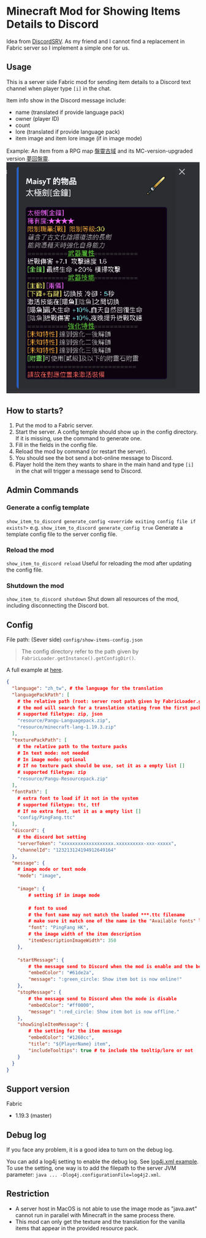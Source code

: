 # Minecraft Mod for Showing Items Details to Discord
Idea from [DiscordSRV](https://www.spigotmc.org/resources/discordsrv.18494/). As my friend and I cannot find a replacement in Fabric server so I implement a simple one for us.

## Usage 
This is a server side Fabric mod for sending item details to a Discord text channel when player type `[i]` in the chat.

Item info show in the Discord message include: 
- name (translated if provide language pack)
- owner (player ID)
- count
- lore (translated if provide language pack)
- item image and item lore image (if in image mode)

Example:
An item from a RPG map [盤靈古域](http://pan-gu-continent.blogspot.com/) and its MC-version-upgraded version [夢回盤靈](https://search.mcbbs.net/forum.php?mod=viewthread&tid=1116615&extra=page%3D1&page=1).
![](./README/item-message-example.png)

## How to starts?
1. Put the mod to a Fabric server.
2. Start the server. A config temple should show up in the config directory. If it is missing, use the command to generate one.
3. Fill in the fields in the config file.
4. Reload the mod by command (or restart the server).
5. You should see the bot send a bot-online message to Discord.
6. Player hold the item they wants to share in the main hand and type `[i]` in the chat will trigger a message send to Discord.

## Admin Commands
### Generate a config template
`show_item_to_discord generate_config <override exiting config file if exists?>`
e.g. `show_item_to_discord generate_config true`
Generate a template config file to the server config file.

### Reload the mod
`show_item_to_discord reload`
Useful for reloading the mod after updating the config file.

### Shutdown the mod
`show_item_to_discord shutdown`
Shut down all resources of the mod, including disconnecting the Discord bot.

## Config
File path: (Sever side) `config/show-items-config.json`
> The config directory refer to the path given by `FabricLoader.getInstance().getConfigDir()`.

A full example at [here](./README/show-items-config.json).

```json
{
  "language": "zh_tw", # the language for the translation
  "languagePackPath": [ 
    # the relative path (root: server root path given by FabricLoader.getInstance().getGameDir()) to language packs 
    # the mod will search for a translation stating from the first pack and continue in the next one only if it is not found 
    # supported filetype: zip, json
    "resource/Pangu-Languagepack.zip",
    "resource/minecraft-lang-1.19.3.zip"
  ],
  "texturePackPath": [
    # the relative path to the texture packs 
    # In text mode: not needed
    # In image mode: optional
    # If no texture pack should be use, set it as a empty list []
    # supported filetype: zip
    "resource/Pangu-Resourcepack.zip"
  ],
  "fontPath": [
    # extra font to load if it not in the system 
    # supported filetype: ttc, ttf
    # If no extra font, set it as a empty list []
    "config/PingFang.ttc"
  ],
  "discord": {
    # the discord bot setting
    "serverToken": "xxxxxxxxxxxxxxxxxxx.xxxxxxxxxx-xxx-xxxxx",
    "channelId": "123213124194912649164"
  },
  "message": {
    # image mode or text mode
    "mode": "image",

	"image": {
        # setting if in image mode

        # font to used
        # the font name may not match the loaded ***.ttc filename
        # make sure it match one of the name in the "Available fonts" log
        "font": "PingFang HK",
        # the image width of the item description 
        "itemDescriptionImageWidth": 350
    },

    "startMessage": {
        # the message send to Discord when the mod is enable and the bot is started successfully
        "embedColor": "#61de2a",
        "message": ":green_circle: Show item bot is now online!"
    },
    "stopMessage": {
        # the message send to Discord when the mode is disable
        "embedColor": "#ff0000",
        "message": ":red_circle: Show item bot is now offline."
    },
    "showSingleItemMessage": {
        # the setting for the item message
        "embedColor": "#1260cc",
        "title": "${PlayerName} item",
        "includeTooltips": true # to include the tooltip/lore or not
    }
  }
}
```

## Support version
Fabric
- 1.19.3 (master)

## Debug log
If you face any problem, it is a good idea to turn on the debug log.

You can add a log4j setting to enable the debug log. See [log4j.xml example](./README/log4j2.xml). To use the setting, one way is to add the filepath to the server JVM parameter: `java ... -Dlog4j.configurationFile=log4j2.xml`.

## Restriction
- A server host in MacOS is not able to use the image mode as "java.awt" cannot run in parallel with Minecraft in the same process there.
- This mod can only get the texture and the translation for the vanilla items that appear in the provided resource pack.